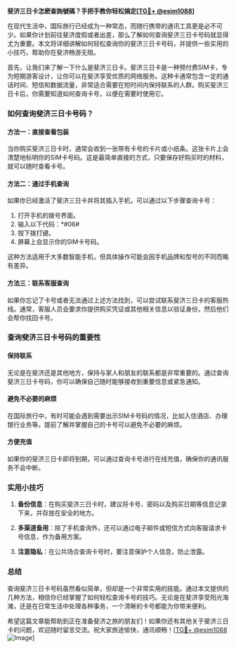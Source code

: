**斐济三日卡怎麽查詢號碼？手把手教你轻松搞定[[TG💪+ @esim1088](https://t.me/s/esim1088)]**

在现代生活中，国际旅行已经成为一种常态，而随行携带的通讯工具更是必不可少。如果你计划前往斐济度假或者出差，那么了解如何查询斐济三日卡号码就显得尤为重要。本文将详细讲解如何轻松查询你的斐济三日卡号码，并提供一些实用的小技巧，帮助你在斐济畅游无阻。

首先，让我们来了解一下什么是斐济三日卡。斐济三日卡是一种预付费SIM卡，专为短期游客设计，让你可以在斐济享受优质的网络服务。这种卡通常包含一定的通话时间、短信和数据流量，非常适合需要在短时间内保持联系的人群。购买斐济三日卡后，你需要知道如何查询卡号，以便在需要时使用它。

### 如何查询斐济三日卡号码？

#### 方法一：直接查看包装

当你购买斐济三日卡时，通常会收到一张带有卡号的卡片或小纸条。这张卡片上会清楚地标明你的SIM卡号码。这是最简单直接的方式，只要保存好购买时的材料，就可以随时查看卡号。

#### 方法二：通过手机查询

如果你已经激活了斐济三日卡并将其插入手机，可以通过以下步骤查询卡号：

1. 打开手机的拨号界面。
2. 输入以下代码：*#06#
3. 按下拨打键。
4. 屏幕上会显示你的SIM卡号码。

这种方法适用于大多数智能手机，但具体操作可能会因手机品牌和型号的不同而略有差异。

#### 方法三：联系客服查询

如果你忘记了卡号或者无法通过上述方法找到，可以尝试联系斐济三日卡的客服热线。通常，客服人员会要求你提供购买凭证或其他相关信息以验证身份，然后他们会帮你找回卡号。

### 查询斐济三日卡号码的重要性

#### 保持联系

无论是在斐济还是其他地方，保持与家人和朋友的联系都是非常重要的。通过查询斐济三日卡号码，你可以确保自己随时能够接收到重要信息或紧急通知。

#### 避免不必要的麻烦

在国际旅行中，有时可能会遇到需要出示SIM卡号码的情况，比如入住酒店、办理银行业务等。提前了解并掌握自己的卡号可以避免不必要的麻烦。

#### 方便充值

如果你的斐济三日卡即将到期，可以通过查询卡号进行在线充值，确保你的通讯服务不会中断。

### 实用小技巧

1. **备份信息**：在购买斐济三日卡时，建议将卡号、密码以及购买日期等信息记录下来，并存放在安全的地方。
   
2. **多渠道备用**：除了手机查询外，还可以通过电子邮件或短信方式向客服请求卡号信息，作为备用方案。

3. **注意隐私**：在公共场合查询卡号时，要注意保护个人信息，防止泄露。

### 总结

查询斐济三日卡号码虽然看似简单，但却是一个非常实用的技能。通过本文提供的几种方法，相信你已经掌握了如何轻松查询卡号的技巧。无论是在斐济享受阳光海滩，还是在日常生活中处理各种事务，一个清晰的卡号都能为你带来便利。

希望这篇文章能帮助到正在准备斐济之旅的朋友们！如果你还有其他关于斐济三日卡的问题，欢迎随时留言交流。祝大家旅途愉快，通讯顺畅！[[TG💪+ @esim1088](https://t.me/s/esim1088) ![Image](https://i.postimg.cc/4NQfJmqS/Snipaste-2025-05-13-00-14-12.png)]